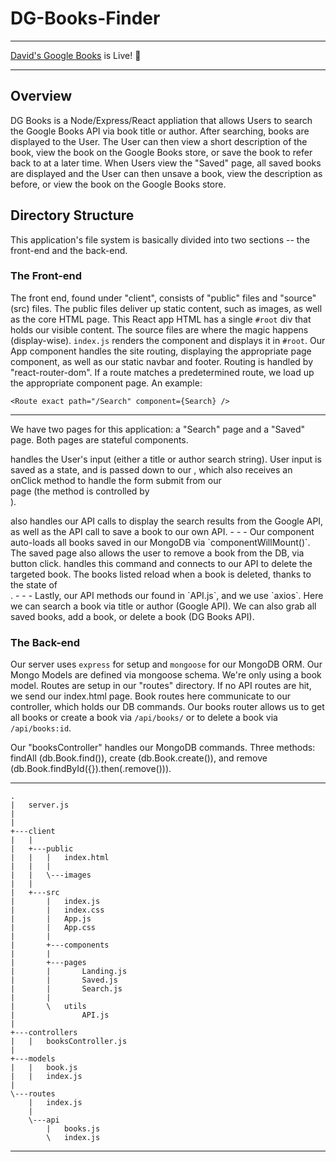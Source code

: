 # DG-Books-Finder
- - -
[David's Google Books](https://dg-books.herokuapp.com/) is Live! :book:
- - -
## Overview

DG Books is a Node/Express/React appliation that allows Users to search the Google Books API via book title or author. After searching, books are displayed to the User. The User can then view a short description of the book, view the book on the Google Books store, or save the book to refer back to at a later time. When Users view the "Saved" page, all saved books are displayed and the User can then unsave a book, view the description as before, or view the book on the Google Books store.

## Directory Structure

This application's file system is basically divided into two sections -- the front-end and the back-end.

### The Front-end
The front end, found under "client", consists of "public" files and "source" (src) files. The public files deliver up static content, such as images, as well as the core HTML page. This React app HTML has a single `#root` div that holds our visible content. The source files are where the magic happens (display-wise). `index.js` renders the <App /> component and displays it in `#root`. Our App component handles the site routing, displaying the appropriate page component, as well as our static navbar and footer. Routing is handled by "react-router-dom". If a route matches a predetermined route, we load up the appropriate component page. An example:

`<Route exact path="/Search" component={Search} />`

- - - 
We have two pages for this application: a "Search" page and a "Saved" page. Both pages are stateful components. <Search /> handles the User's input (either a title or author search string). User input is saved as a state, and is passed down to our <SearchForm />, which also receives an onClick method to handle the form submit from our <Search /> page (the method is controlled by <Search />).

<Search /> also handles our API calls to display the search results from the Google API, as well as the API call to save a book to our own API.
- - -
Our <Saved /> component auto-loads all books saved in our MongoDB via `componentWillMount()`. The saved page also allows the user to remove a book from the DB, via button click. <Saved /> handles this command and connects to our API to delete the targeted book. The books listed reload when a book is deleted, thanks to the state of <Search />.
- - -
Lastly, our API methods our found in `API.js`, and we use `axios`. Here we can search a book via title or author (Google API). We can also grab all saved books, add a book, or delete a book (DG Books API).

### The Back-end
Our server uses `express` for setup and `mongoose` for our MongoDB ORM. Our Mongo Models are defined via mongoose schema. We're only using a book model. Routes are setup in our "routes" directory. If no API routes are hit, we send our index.html page. Book routes here communicate to our controller, which holds our DB commands. Our books router allows us to get all books or create a book via `/api/books/` or to delete a book via `/api/books:id`.

Our "booksController" handles our MongoDB commands. Three methods: findAll (db.Book.find()), create (db.Book.create()), and remove (db.Book.findById({}).then(.remove())).
- - -
```
.
|   server.js
|   
|
+---client
|   | 
|   +---public
|   |   |   index.html
|   |   |
|   |   \---images
|   |
|   +---src
|       |   index.js
|       |   index.css
|       |   App.js
|       |   App.css
|       |
|       +---components
|       |
|       +---pages
|       |       Landing.js
|       |       Saved.js
|       |       Search.js
|       |
|       \   utils
|               API.js
|
+---controllers
|   |   booksController.js
|
+---models
|   |   book.js
|   |   index.js
|               
\---routes
    |   index.js
    |   
    \---api
        |   books.js
        \   index.js
```
- - -
